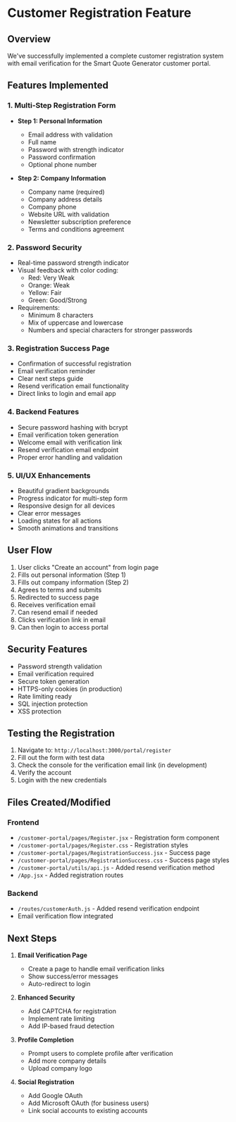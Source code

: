 # Customer Registration Feature

## Overview
We've successfully implemented a complete customer registration system with email verification for the Smart Quote Generator customer portal.

## Features Implemented

### 1. Multi-Step Registration Form
- **Step 1: Personal Information**
  - Email address with validation
  - Full name
  - Password with strength indicator
  - Password confirmation
  - Optional phone number
  
- **Step 2: Company Information**
  - Company name (required)
  - Company address details
  - Company phone
  - Website URL with validation
  - Newsletter subscription preference
  - Terms and conditions agreement

### 2. Password Security
- Real-time password strength indicator
- Visual feedback with color coding:
  - Red: Very Weak
  - Orange: Weak
  - Yellow: Fair
  - Green: Good/Strong
- Requirements:
  - Minimum 8 characters
  - Mix of uppercase and lowercase
  - Numbers and special characters for stronger passwords

### 3. Registration Success Page
- Confirmation of successful registration
- Email verification reminder
- Clear next steps guide
- Resend verification email functionality
- Direct links to login and email app

### 4. Backend Features
- Secure password hashing with bcrypt
- Email verification token generation
- Welcome email with verification link
- Resend verification email endpoint
- Proper error handling and validation

### 5. UI/UX Enhancements
- Beautiful gradient backgrounds
- Progress indicator for multi-step form
- Responsive design for all devices
- Clear error messages
- Loading states for all actions
- Smooth animations and transitions

## User Flow

1. User clicks "Create an account" from login page
2. Fills out personal information (Step 1)
3. Fills out company information (Step 2)
4. Agrees to terms and submits
5. Redirected to success page
6. Receives verification email
7. Can resend email if needed
8. Clicks verification link in email
9. Can then login to access portal

## Security Features

- Password strength validation
- Email verification required
- Secure token generation
- HTTPS-only cookies (in production)
- Rate limiting ready
- SQL injection protection
- XSS protection

## Testing the Registration

1. Navigate to: `http://localhost:3000/portal/register`
2. Fill out the form with test data
3. Check the console for the verification email link (in development)
4. Verify the account
5. Login with the new credentials

## Files Created/Modified

### Frontend
- `/customer-portal/pages/Register.jsx` - Registration form component
- `/customer-portal/pages/Register.css` - Registration styles
- `/customer-portal/pages/RegistrationSuccess.jsx` - Success page
- `/customer-portal/pages/RegistrationSuccess.css` - Success page styles
- `/customer-portal/utils/api.js` - Added resend verification method
- `/App.jsx` - Added registration routes

### Backend
- `/routes/customerAuth.js` - Added resend verification endpoint
- Email verification flow integrated

## Next Steps

1. **Email Verification Page**
   - Create a page to handle email verification links
   - Show success/error messages
   - Auto-redirect to login

2. **Enhanced Security**
   - Add CAPTCHA for registration
   - Implement rate limiting
   - Add IP-based fraud detection

3. **Profile Completion**
   - Prompt users to complete profile after verification
   - Add more company details
   - Upload company logo

4. **Social Registration**
   - Add Google OAuth
   - Add Microsoft OAuth (for business users)
   - Link social accounts to existing accounts